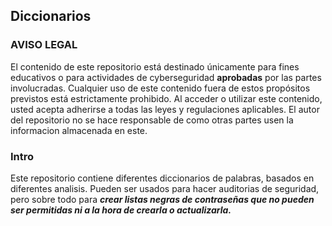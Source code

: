 ## Diccionarios

### AVISO LEGAL
El contenido de este repositorio está destinado únicamente para fines educativos o para actividades de cyberseguridad **aprobadas** por las partes involucradas. Cualquier uso de este contenido fuera de estos propósitos previstos está estrictamente prohibido. Al acceder o utilizar este contenido, usted acepta adherirse a todas las leyes y regulaciones aplicables. El autor del repositorio no se hace responsable de como otras partes usen la informacion almacenada en este.

### Intro
Este repositorio contiene diferentes diccionarios de palabras, basados en diferentes analisis. Pueden ser usados para hacer auditorias de seguridad, pero sobre todo para ***crear listas negras de contraseñas que no pueden ser permitidas ni a la hora de crearla o actualizarla.***
